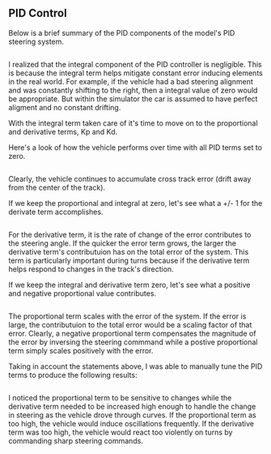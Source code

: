 ## PID Control

Below is a brief summary of the PID components of the model's PID steering system.

![]()

I realized that the integral component of the PID controller is negligible. This is because the integral term helps mitigate constant error inducing elements in the real world. For example, if the vehicle had a bad steering alignment and was constantly shifting to the right, then a integral value of zero would be appropriate. But within the simulator the car is assumed to have perfect aligment and no constant drifting. 

With the integral term taken care of it's time to move on to the proportional and derivative terms, Kp and Kd.

Here's a look of how the vehicle performs over time with all PID terms set to zero.

![]()

Clearly, the vehicle continues to accumulate cross track error (drift away from the center of the track).

If we keep the proportional and integral at zero, let's see what a +/- 1 for the derivate term accomplishes.

![]()

For the derivative term, it is the rate of change of the error contributes to the steering angle. If the quicker the error term grows, the larger the derivative term's contributuion has on the total error of the system. This term is particularly important during turns because if the derivative term helps respond to changes in the track's direction.

If we keep the integral and derivative term zero, let's see what a positive and negative proportional value contributes.

![]()

The proportional term scales with the error of the system. If the error is large, the contributuion to the total error would be a scaling factor of that error. Clearly, a negative proportional term compensates the magnitude of the error by inversing the steering commmand while a postive proportional term simply scales positively with the error.

Taking in account the statements above, I was able to manually tune the PID terms to produce the following results:

![]()

I noticed the proportional term to be sensitive to changes while the derivative term needed to be increased high enough to handle the change in steering as the vehicle drove through curves. If the proportional term as too high, the vehicle would induce oscillations frequently. If the derivative term was too high, the vehicle would react too violently on turns by commanding sharp steering commands.
